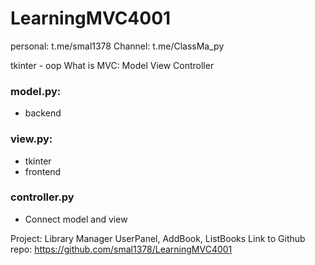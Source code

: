 # LearningMVC4001

personal: t.me/smal1378
Channel: t.me/ClassMa_py

tkinter - oop 
What is MVC: Model View Controller
### model.py:
- backend

### view.py:
- tkinter 
- frontend
  
### controller.py
- Connect model and view


Project: Library Manager
UserPanel, AddBook, ListBooks
Link to Github repo: https://github.com/smal1378/LearningMVC4001